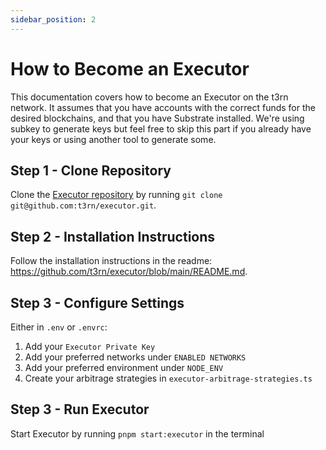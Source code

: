 ```yaml
---
sidebar_position: 2
---
```


# How to Become an Executor

This documentation covers how to become an Executor on the t3rn network. It assumes that you have accounts with the correct funds for the desired blockchains, and that you have Substrate installed. We're using subkey to generate keys but feel free to skip this part if you already have your keys or using another tool to generate some.

## Step 1 - Clone Repository

Clone the [Executor repository](https://github.com/t3rn/executor) by running `git clone git@github.com:t3rn/executor.git`.

## Step 2 - Installation Instructions

Follow the installation instructions in the readme: https://github.com/t3rn/executor/blob/main/README.md.

## Step 3 - Configure Settings

Either in `.env` or `.envrc`:

1. Add your `Executor Private Key`
2. Add your preferred networks under `ENABLED NETWORKS`
3. Add your preferred environment under `NODE_ENV`
4. Create your arbitrage strategies in `executor-arbitrage-strategies.ts`

## Step 3 - Run Executor

Start Executor by running `pnpm start:executor` in the terminal
